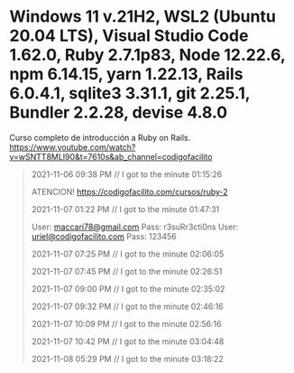 # Windows 11 v.21H2, WSL2 (Ubuntu 20.04 LTS), Visual Studio Code 1.62.0, Ruby 2.7.1p83, Node 12.22.6, npm 6.14.15, yarn 1.22.13, Rails 6.0.4.1, sqlite3 3.31.1, git 2.25.1, Bundler 2.2.28, devise 4.8.0

Curso completo de introducción a Ruby on Rails.  
<https://www.youtube.com/watch?v=wSNTT8MLI90&t=7610s&ab_channel=codigofacilito>

> 2021-11-06 09:38 PM  //  I got to the minute 01:15:26  
>  
> ATENCION! <https://codigofacilito.com/cursos/ruby-2>  
>
> 2021-11-07 01:22 PM  //  I got to the minute 01:47:31  
>
> User: maccari78@gmail.com Pass: r3suRr3cti0ns
> User: uriel@codigofacilito.com Pass: 123456
>
> 2021-11-07 07:25 PM  //  I got to the minute 02:06:05
>
> 2021-11-07 07:45 PM  //  I got to the minute 02:26:51
>
> 2021-11-07 09:00 PM  //  I got to the minute 02:35:02
>
> 2021-11-07 09:32 PM  //  I got to the minute 02:46:16
>
> 2021-11-07 10:09 PM  //  I got to the minute 02:56:16
>
> 2021-11-07 10:42 PM  //  I got to the minute 03:04:48
>
> 2021-11-08 05:29 PM  //  I got to the minute 03:18:22
